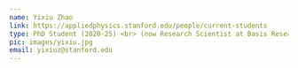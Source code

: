 ```yaml
---
name: Yixiu Zhao
link: https://appliedphysics.stanford.edu/people/current-students
type: PhD Student (2020-25) <br> (now Research Scientist at Basis Research Institute)
pic: images/yixiu.jpg
email: yixiuz@stanford.edu
---
```

